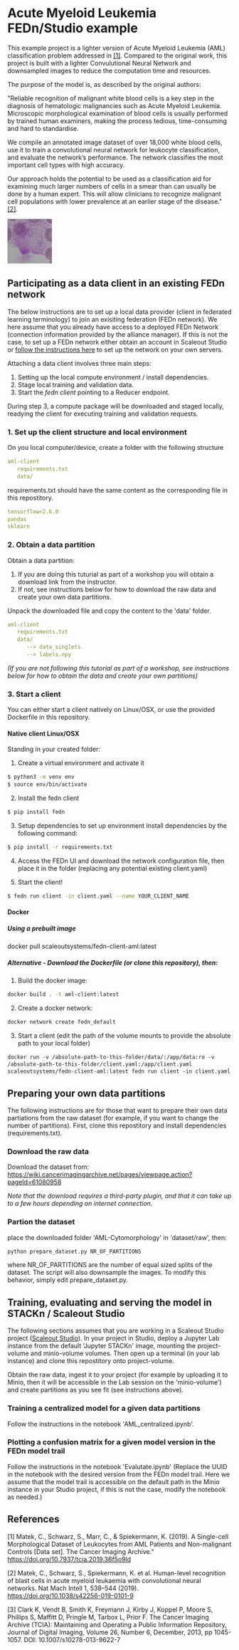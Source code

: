 # Acute Myeloid Leukemia FEDn/Studio example 

This example project is a lighter version of Acute Myeloid Leukemia (AML) classification problem addressed in [[1]](#1). Compared to the original work, this project is built with a lighter Convulutional Neural Network and downsampled images to reduce the computation time and resources.  

The purpose of the model is, as described by the original authors: 

"Reliable recognition of malignant white blood cells is a key step in the diagnosis of hematologic malignancies such as Acute Myeloid Leukemia. Microscopic morphological examination of blood cells is usually performed by trained human examiners, making the process tedious, time-consuming and hard to standardise.

We compile an annotated image dataset of over 18,000 white blood cells, use it to train a convolutional neural network for leukocyte classification, and evaluate the network’s performance. The network classifies the most important cell types with high accuracy. 

Our approach holds the potential to be used as a classification aid for examining much larger numbers of cells in a smear than can usually be done by a human expert. This will allow clinicians to recognize malignant cell populations with lower prevalence at an earlier stage of the disease." [[2]](#2).

![Cell image](image.png)

## Participating as a data client in an existing FEDn network 

The below instructions are to set up a local data provider (client in federated learning terminology) to join an exisiting federation (FEDn network). We here assume that you already have access to a deployed FEDn Network (connection information provided by the alliance manager). If this is not the case, to set up a FEDn network either obtain an account in Scaleout Studio or [follow the instructions here](https://github.com/scaleoutsystems/fedn) to set up the network on your own servers.   

Attaching a data client involves three main steps:

1. Setting up the local compute environment / install dependencies. 
2. Stage local training and validation data.
3. Start the *fedn client* pointing to a Reducer endpoint. 

During step 3, a compute package will be downloaded and staged locally, readying the client for executing training and validation requests.

### 1. Set up the client structure and local environment

On you local computer/device, create a folder with the following structure 
```yaml
aml-client
   requirements.txt 
   data/
```
requirements.txt should have the same content as the corresponding file in this repostitory. 
```yaml
tensorflow<2.6.0
pandas
sklearn
```

### 2. Obtain a data partition

Obtain a data partition: 

1. If you are doing this tuturial as part of a workshop you will obtain a download link from the instructor.
2. If not, see instructions below for how to download the raw data and create your own data partitions. 

Unpack the downloaded file and copy the content to the 'data' folder.
```yaml
aml-client
   requirements.txt 
   data/
      --> data_singlets
      --> labels.npy
```

*(If you are not following this tutorial as part of a workshop, see instructions below for how to obtain the data and create your own partitions)*

### 3. Start a client 
You can either start a client natively on Linux/OSX, or use the provided Dockerfile in this repository. 

#### Native client Linux/OSX

Standing in your created folder: 

1. Create a virtual environment and activate it
```bash
$ python3 -m venv env
$ source env/bin/activate
```

2. Install the fedn client
```bash
$ pip install fedn
```

3. Setup dependencies to set up environment
Install dependencies by the following command:
```bash
$ pip install -r requirements.txt
``` 

4. Access the FEDn UI and download the network configuration file, then place it in the folder (replacing any potential existing client.yaml)

5. Start the client!
```bash
$ fedn run client -in client.yaml --name YOUR_CLIENT_NAME
```

#### Docker

##### Using a prebuilt image
docker pull scaleoutsystems/fedn-client-aml:latest

##### Alternative - Download the Dockerfile (or clone this repository), then:

1. Build the docker image:
```bash
docker build . -t aml-client:latest
```

2. Create a docker network:
```bash
docker network create fedn_default
```

3. Start a client (edit the path of the volume mounts to provide the absolute path to your local folder)
```
docker run -v /absolute-path-to-this-folder/data/:/app/data:ro -v /absolute-path-to-this-folder/client.yaml:/app/client.yaml scaleoutsystems/fedn-client-aml:latest fedn run client -in client.yaml 
```

## Preparing your own data partitions 

The following instructions are for those that want to prepare their own data partiations from the raw dataset (for example, if you want to change the number of partitions). First, clone this repostitory and install dependencies (requirements.txt). 

### Download the raw data
Download the dataset from:
https://wiki.cancerimagingarchive.net/pages/viewpage.action?pageId=61080958

*Note that the download requires a third-party plugin, and that it can take up to a few hours depending on internet connection.*  

### Partion the dataset

place the downloaded folder 'AML-Cytomorphology' in 'dataset/raw', then: 

```bash
python prepare_dataset.py NR_OF_PARTITIONS
```
where NR_OF_PARTITIONS are the number of equal sized splits of the dataset. The script will also downsample the images. To modify this behavior, simply edit prepare_dataset.py. 

## Training, evaluating and serving the model in STACKn / Scaleout Studio

The following sections assumes that you are working in a Scaleout Studio project ([Scaleout Studio](https://www.scaleoutsystems.com])). In your project in Studio, deploy a Jupyter Lab instance from the default 'Jupyter STACKn' image, mounting the project-volume and minio-volume volumes. Then open up a terminal (in your lab instance) and clone this repostitory onto project-volume.

Obtain the raw data, ingest it to your project (for example by uploading it to Minio, then it will be accessible in the Lab session on the 'minio-volume') and create partitions as you see fit (see instructions above). 

### Training a centralized model for a given data partitions 
Follow the instructions in the notebook 'AML_centralized.ipynb'. 

### Plotting a confusion matrix for a given model version in the FEDn model trail 
Follow the instructions in the notebook 'Evalutate.ipynb' (Replace the UUID in the notebook with the desired version from the FEDn model trail. Here we assume that the model trail is accessible on the default path in the Minio instance in your Studio project, if this is not the case,  modify the notebook as needed.)

## References
<a id="1">[1]</a> 
Matek, C., Schwarz, S., Marr, C., & Spiekermann, K. (2019). A Single-cell Morphological Dataset of Leukocytes from AML Patients and Non-malignant Controls [Data set]. The Cancer Imaging Archive." https://doi.org/10.7937/tcia.2019.36f5o9ld

<a id="1">[2]</a> 
Matek, C., Schwarz, S., Spiekermann, K.  et al.  Human-level recognition of blast cells in acute myeloid leukaemia with convolutional neural networks.  Nat Mach Intell   1,  538–544 (2019). https://doi.org/10.1038/s42256-019-0101-9

<a id="1">[3]</a> 
Clark K, Vendt B, Smith K, Freymann J, Kirby J, Koppel P, Moore S, Phillips S, Maffitt D, Pringle M, Tarbox L, Prior F. The Cancer Imaging Archive (TCIA): Maintaining and Operating a Public Information Repository, Journal of Digital Imaging, Volume 26, Number 6, December, 2013, pp 1045-1057. DOI: 10.1007/s10278-013-9622-7
